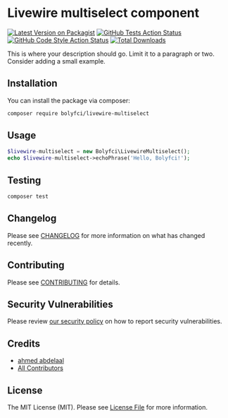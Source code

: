 # Livewire multiselect component

[![Latest Version on Packagist](https://img.shields.io/packagist/v/bolyfci/livewire-multiselect.svg?style=flat-square)](https://packagist.org/packages/bolyfci/livewire-multiselect)
[![GitHub Tests Action Status](https://img.shields.io/github/workflow/status/bolyfci/livewire-multiselect/run-tests?label=tests)](https://github.com/bolyfci/livewire-multiselect/actions?query=workflow%3ATests+branch%3Amaster)
[![GitHub Code Style Action Status](https://img.shields.io/github/workflow/status/bolyfci/livewire-multiselect/Check%20&%20fix%20styling?label=code%20style)](https://github.com/bolyfci/livewire-multiselect/actions?query=workflow%3A"Check+%26+fix+styling"+branch%3Amaster)
[![Total Downloads](https://img.shields.io/packagist/dt/bolyfci/livewire-multiselect.svg?style=flat-square)](https://packagist.org/packages/bolyfci/livewire-multiselect)


This is where your description should go. Limit it to a paragraph or two. Consider adding a small example.


## Installation

You can install the package via composer:

```bash
composer require bolyfci/livewire-multiselect
```
## Usage

```php
$livewire-multiselect = new Bolyfci\LivewireMultiselect();
echo $livewire-multiselect->echoPhrase('Hello, Bolyfci!');
```

## Testing

```bash
composer test
```

## Changelog

Please see [CHANGELOG](CHANGELOG.md) for more information on what has changed recently.

## Contributing

Please see [CONTRIBUTING](.github/CONTRIBUTING.md) for details.

## Security Vulnerabilities

Please review [our security policy](../../security/policy) on how to report security vulnerabilities.

## Credits

- [ahmed abdelaal](https://github.com/ahmedabdelaal)
- [All Contributors](../../contributors)

## License

The MIT License (MIT). Please see [License File](LICENSE.md) for more information.
